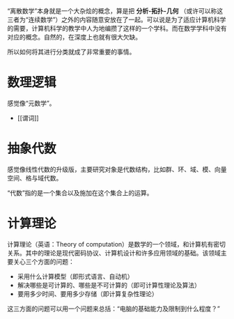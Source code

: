 “离散数学”本身就是一个大杂烩的概念，算是把 **分析-拓扑-几何** （或许可以称这三者为“连续数学”）之外的内容随意安放在了一起。可以说是为了适应计算机科学的需要，计算机科学的教学中人为地编攒了这样的一个学科。而在数学学科中没有对应的概念。自然的，在深度上也就有很大欠缺。

所以如何将其进行分类就成了非常重要的事情。

# 数理逻辑

感觉像“元数学”。

- [[谓词]]

# 抽象代数

感觉像线性代数的升级版，主要研究对象是代数结构，比如群、环、域、模、向量空间、格与域代数。

“代数”指的是一个集合以及施加在这个集合上的运算。

# 计算理论

计算理论（英语：Theory of computation）是数学的一个领域，和计算机有密切关系。其中的理论是现代密码协议、计算机设计和许多应用领域的基础。该领域主要关心三个方面的问题：

- 采用什么计算模型（即形式语言、自动机）
- 解决哪些是可计算的、哪些是不可计算的（即可计算性理论及算法）
- 要用多少时间、要用多少存储（即计算复杂性理论）

这三方面的问题可以用一个问题来总括：“电脑的基础能力及限制到什么程度？”
